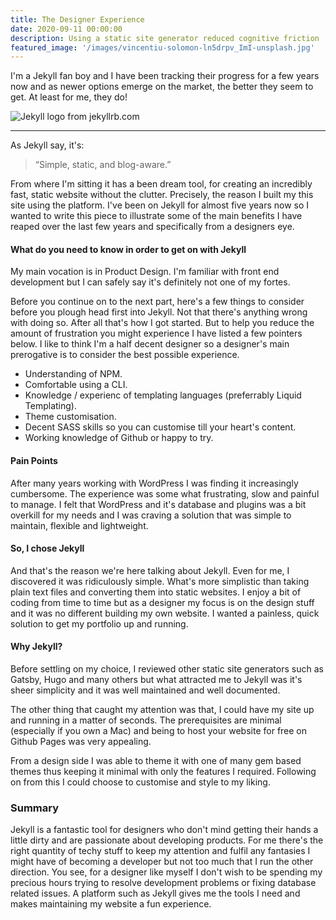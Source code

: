 ```yaml
---
title: The Designer Experience
date: 2020-09-11 00:00:00
description: Using a static site generator reduced cognitive friction
featured_image: '/images/vincentiu-solomon-ln5drpv_ImI-unsplash.jpg'
---
```


I'm a Jekyll fan boy and I have been tracking their progress for a few years now and as newer options emerge on the market, the better they seem to get.  At least for me, they do!

![Jekyll logo from jekyllrb.com](https://jekyllrb.com/img/jekyll-og.png)

---

As Jekyll say, it's: 

> “Simple, static, and blog-aware.”

From where I'm sitting it has a been dream tool, for creating an incredibly fast, static website without the clutter.  Precisely, the reason I built my this site using the platform.  I've been on Jekyll for almost five years now so I wanted to write this piece to illustrate some of the main benefits I have reaped over the last few years and specifically from a designers eye.

#### What do you need to know in order to get on with Jekyll
My main vocation is in Product Design.  I'm familiar with front end development but I can safely say it's definitely not one of my fortes.  

Before you continue on to the next part, here's a few things to consider before you plough head first into Jekyll.  Not that there's anything wrong with doing so.  After all that's how I got started.  But to help you reduce the amount of frustration you might experience I have listed a few pointers below.  I like to think I'm a half decent designer so a designer's main prerogative is to consider the best possible experience.

* Understanding of NPM.
* Comfortable using a CLI.
* Knowledge / experienc of templating languages (preferrably Liquid Templating).
* Theme customisation.
* Decent SASS skills so you can customise till your heart's content.
* Working knowledge of Github or happy to try.

#### Pain Points
After many years working with WordPress I was finding it increasingly cumbersome.  The experience was some what frustrating,
slow and painful to manage.  I felt that WordPress and it's database and plugins was a bit overkill for my needs and I was craving a solution that was simple to maintain, flexible and lightweight.

#### So, I chose Jekyll
And that's the reason we're here talking about Jekyll.  Even for me, I discovered it was ridiculously simple.  What's more simplistic than taking plain text files and converting them into static websites.  I enjoy a bit of coding from time to time but as a designer my focus is on the design stuff and it was no different building my own website.  I wanted a painless, quick solution to get my portfolio up and running.

#### Why Jekyll?
Before settling on my choice, I reviewed other static site generators such as Gatsby, Hugo and many others but what attracted me to Jekyll was it's sheer simplicity and it was well maintained and well documented.

The other thing that caught my attention was that, I could have my site up and running in a matter of seconds.  The prerequisites are minimal (especially if you own a Mac) and being to host your website for free on Github Pages was very appealing.

From a design side I was able to theme it with one of many gem based themes thus keeping it minimal with only the features I required.  Following on from this I could choose to customise and style to my liking.

### Summary
Jekyll is a fantastic tool for designers who don't mind getting their hands a little dirty and are passionate about developing products.  For me there's the right quantity of techy stuff to keep my attention and fulfil any fantasies I might have of becoming a developer but not too much that I run the other direction.  You see, for a designer like myself I don't wish to be spending my precious hours trying to resolve development problems or fixing database related issues.  A platform such as Jekyll gives me the tools I need and makes maintaining my website a fun experience.